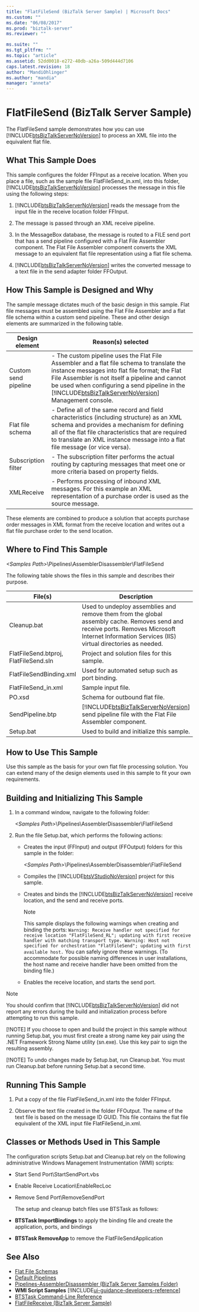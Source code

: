 ```yaml
---
title: "FlatFileSend (BizTalk Server Sample) | Microsoft Docs"
ms.custom: ""
ms.date: "06/08/2017"
ms.prod: "biztalk-server"
ms.reviewer: ""

ms.suite: ""
ms.tgt_pltfrm: ""
ms.topic: "article"
ms.assetid: 52dd0018-e272-40db-a26a-509d444d7106
caps.latest.revision: 18
author: "MandiOhlinger"
ms.author: "mandia"
manager: "anneta"
---
```

# FlatFileSend (BizTalk Server Sample)
The FlatFileSend sample demonstrates how you can use [!INCLUDE[btsBizTalkServerNoVersion](../includes/btsbiztalkservernoversion-md.md)] to process an XML file into the equivalent flat file.  

## What This Sample Does  
 This sample configures the folder FFInput as a receive location. When you place a file, such as the sample file FlatFileSend_in.xml, into this folder, [!INCLUDE[btsBizTalkServerNoVersion](../includes/btsbiztalkservernoversion-md.md)] processes the message in this file using the following steps:  

1. [!INCLUDE[btsBizTalkServerNoVersion](../includes/btsbiztalkservernoversion-md.md)] reads the message from the input file in the receive location folder FFInput.  

2. The message is passed through an XML receive pipeline.  

3. In the MessageBox database, the message is routed to a FILE send port that has a send pipeline configured with a Flat File Assembler component. The Flat File Assembler component converts the XML message to an equivalent flat file representation using a flat file schema.  

4. [!INCLUDE[btsBizTalkServerNoVersion](../includes/btsbiztalkservernoversion-md.md)] writes the converted message to a text file in the send adapter folder FFOutput.  

## How This Sample is Designed and Why  
 The sample message dictates much of the basic design in this sample. Flat file messages must be assembled using the Flat File Assembler and a flat file schema within a custom send pipeline. These and other design elements are summarized in the following table.  


|    Design element    |                                                                                                                                                                    Reason(s) selected                                                                                                                                                                    |
|----------------------|----------------------------------------------------------------------------------------------------------------------------------------------------------------------------------------------------------------------------------------------------------------------------------------------------------------------------------------------------------|
| Custom send pipeline | -   The custom pipeline uses the Flat File Assembler and a flat file schema to translate the instance messages into flat file format; the Flat File Assembler is not itself a pipeline and cannot be used when configuring a send pipeline in the [!INCLUDE[btsBizTalkServerNoVersion](../includes/btsbiztalkservernoversion-md.md)] Management console. |
|   Flat file schema   |                                      -   Define all of the same record and field characteristics (including structure) as an XML schema and provides a mechanism for defining all of the flat file characteristics that are required to translate an XML instance message into a flat file message (or vice versa).                                      |
| Subscription filter  |                                                                                                          -   The subscription filter performs the actual routing by capturing messages that meet one or more criteria based on property fields.                                                                                                          |
|      XMLReceive      |                                                                                                        -   Performs processing of inbound XML messages. For this example an XML representation of a purchase order is used as the source message.                                                                                                        |

 These elements are combined to produce a solution that accepts purchase order messages in XML format from the receive location and writes out a flat file purchase order to the send location.  

## Where to Find This Sample  
 *\<Samples Path\>*\Pipelines\AssemblerDisassembler\FlatFileSend  

 The following table shows the files in this sample and describes their purpose.  


|                File(s)                |                                                                                           Description                                                                                            |
|---------------------------------------|--------------------------------------------------------------------------------------------------------------------------------------------------------------------------------------------------|
|              Cleanup.bat              | Used to undeploy assemblies and remove them from the global assembly cache. Removes send and receive ports. Removes Microsoft Internet Information Services (IIS) virtual directories as needed. |
| FlatFileSend.btproj, FlatFileSend.sln |                                                                           Project and solution files for this sample.                                                                            |
|        FlatFileSendBinding.xml        |                                                                          Used for automated setup such as port binding.                                                                          |
|          FlatFileSend_in.xml          |                                                                                        Sample input file.                                                                                        |
|                PO.xsd                 |                                                                                  Schema for outbound flat file.                                                                                  |
|           SendPipeline.btp            |                          [!INCLUDE[btsBizTalkServerNoVersion](../includes/btsbiztalkservernoversion-md.md)] send pipeline file with the Flat File Assembler component.                           |
|               Setup.bat               |                                                                            Used to build and initialize this sample.                                                                             |

## How to Use This Sample  
 Use this sample as the basis for your own flat file processing solution. You can extend many of the design elements used in this sample to fit your own requirements.  

## Building and Initializing This Sample  

1. In a command window, navigate to the following folder:  

    *\<Samples Path\>*\Pipelines\AssemblerDisassembler\FlatFileSend  

2. Run the file Setup.bat, which performs the following actions:  

   - Creates the input (FFInput) and output (FFOutput) folders for this sample in the folder:  

      *\<Samples Path\>*\Pipelines\AssemblerDisassembler\FlatFileSend  

   - Compiles the [!INCLUDE[btsVStudioNoVersion](../includes/btsvstudionoversion-md.md)] project for this sample.  

   - Creates and binds the [!INCLUDE[btsBizTalkServerNoVersion](../includes/btsbiztalkservernoversion-md.md)] receive location, and the send and receive ports.  

     > [!NOTE]
     >  This sample displays the following warnings when creating and binding the ports: `Warning: Receive handler not specified for receive location "FlatFileSend_RL"; updating with first receive handler with matching transport type. Warning: Host not specified for orchestration "FlatFileSend"; updating with first available host.` You can safely ignore these warnings. (To accommodate for possible naming differences in user installations, the host name and receive handler have been omitted from the binding file.)  

   - Enables the receive location, and starts the send port.  

> [!NOTE]
>  You should confirm that [!INCLUDE[btsBizTalkServerNoVersion](../includes/btsbiztalkservernoversion-md.md)] did not report any errors during the build and initialization process before attempting to run this sample.  
> 
> [!NOTE]
>  If you choose to open and build the project in this sample without running Setup.bat, you must first create a strong name key pair using the .NET Framework Strong Name utility (sn.exe). Use this key pair to sign the resulting assembly.  
> 
> [!NOTE]
>  To undo changes made by Setup.bat, run Cleanup.bat. You must run Cleanup.bat before running Setup.bat a second time.  

## Running This Sample  

1.  Put a copy of the file FlatFileSend_in.xml into the folder FFInput.  

2.  Observe the text file created in the folder FFOutput. The name of the text file is based on the message ID GUID. This file contains the flat file equivalent of the XML input file FlatFileSend_in.xml.  

## Classes or Methods Used in This Sample  
 The configuration scripts Setup.bat and Cleanup.bat rely on the following administrative Windows Management Instrumentation (WMI) scripts:  

- Start Send Port\StartSendPort.vbs  

- Enable Receive Location\EnableRecLoc  

- Remove Send Port\RemoveSendPort  

  The setup and cleanup batch files use BTSTask as follows:  

- **BTSTask ImportBindings** to apply the binding file and create the application, ports, and bindings  

- **BTSTask RemoveApp** to remove the FlatFileSendApplication  

## See Also  
- [Flat File Schemas](../core/flat-file-schemas.md)   
- [Default Pipelines](../core/default-pipelines.md)   
- [Pipelines-AssemblerDisassembler (BizTalk Server Samples Folder)](../core/pipelines-assemblerdisassembler-biztalk-server-samples-folder.md)   
- **WMI Script Samples** [!INCLUDE[ui-guidance-developers-reference](../includes/ui-guidance-developers-reference.md)]
- [BTSTask Command-Line Reference](../core/btstask-command-line-reference.md)   
- [FlatFileReceive (BizTalk Server Sample)](../core/flatfilereceive-biztalk-server-sample.md)
